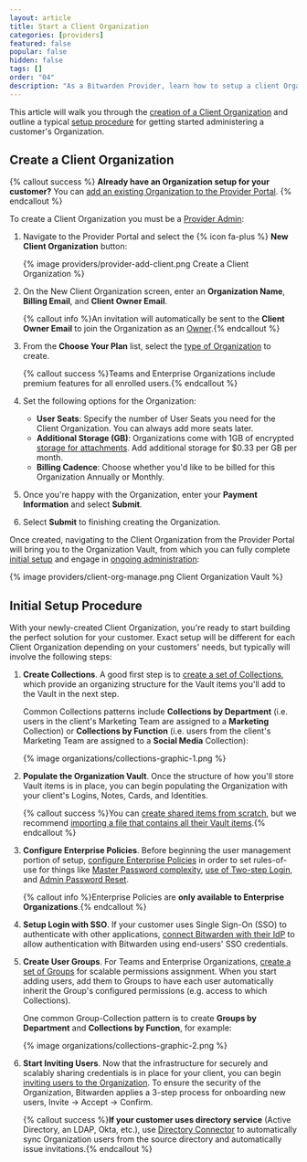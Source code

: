 ```yaml
---
layout: article
title: Start a Client Organization
categories: [providers]
featured: false
popular: false
hidden: false
tags: []
order: "04"
description: "As a Bitwarden Provider, learn how to setup a client Organization for you to administer."
---
```


This article will walk you through the [creation of a Client Organization](#create-a-client-organization) and outline a typical [setup procedure](#initial-setup-procedure) for getting started administering a customer's Organization.

## Create a Client Organization

{% callout success %}
**Already have an Organization setup for your customer?** You can [add an existing Organization to the Provider Portal]({{site.baseurl}}/article/providers-faqs/#q-can-i-add-an-existing-organizations-to-my-provider).
{% endcallout %}

To create a Client Organization you must be a [Provider Admin]({{site.baseurl}}/article/provider-users/#provider-user-types):

1. Navigate to the Provider Portal and select the {% icon fa-plus %} **New Client Organization** button:

   {% image providers/provider-add-client.png Create a Client Organization %}
2. On the New Client Organization screen, enter an **Organization Name**, **Billing Email**, and **Client Owner Email**.

   {% callout info %}An invitation will automatically be sent to the **Client Owner Email** to join the Organization as an [Owner]({{site.baseurl}}/article/user-types-access-control/).{% endcallout %}
3. From the **Choose Your Plan** list, select the [type of Organization]({{site.baseurl}}/article/about-bitwarden-plans/#compare-the-plans-1) to create.

   {% callout success %}Teams and Enterprise Organizations include premium features for all enrolled users.{% endcallout %}
4. Set the following options for the Organization:

   - **User Seats**: Specify the number of User Seats you need for the Client Organization. You can always add more seats later.
   - **Additional Storage (GB)**: Organizations come with 1GB of encrypted [storage for attachments]({{site.baseurl}}/article/attachments/). Add additional storage for $0.33 per GB per month.
   - **Billing Cadence**: Choose whether you'd like to be billed for this Organization Annually or Monthly.

5. Once you're happy with the Organization, enter your **Payment Information** and select **Submit**.
5. Select **Submit** to finishing creating the Organization.

Once created, navigating to the Client Organization from the Provider Portal will bring you to the Organization Vault, from which you can fully complete [initial setup](#initial-setup-procedure) and engage in [ongoing administration]({{site.baseurl}}/article/manage-client-orgs/):

{% image providers/client-org-manage.png Client Organization Vault %}

## Initial Setup Procedure

With your newly-created Client Organization, you're ready to start building the perfect solution for your customer. Exact setup will be different for each Client Organization depending on your customers' needs, but typically will involve the following steps:

1. **Create Collections**. A good first step is to [create a set of Collections]({{site.baseurl}}/article/about-collections/#create-a-collection), which provide an organizing structure for the Vault items you'll add to the Vault in the next step.

    Common Collections patterns include **Collections by Department** (i.e. users in the client's Marketing Team are assigned to a **Marketing** Collection) or **Collections by Function** (i.e. users from the client's Marketing Team are assigned to a **Social Media** Collection):

    {% image organizations/collections-graphic-1.png %}  
2. **Populate the Organization Vault**. Once the structure of how you'll store Vault items is in place, you can begin populating the Organization with your client's Logins, Notes, Cards, and Identities.

   {% callout success %}You can [create shared items from scratch]({{site.baseurl}}/article/sharing/#create-a-shared-item), but we recommend [importing a file that contains all their Vault items]({{site.baseurl}}/article/import-to-org/).{% endcallout %}
3. **Configure Enterprise Policies**. Before beginning the user management portion of setup, [configure Enterprise Policies]({{site.baseurl}}/article/policies/) in order to set rules-of-use for things like [Master Password complexity]({{site.baseurl}}/article/policies/#master-password), [use of Two-step Login]({{site.baseurl}}/article/policies/#two-step-login), and [Admin Password Reset]({{site.baseurl}}/article/admin-reset/).

   {% callout info %}Enterprise Policies are **only available to Enterprise Organizations**.{% endcallout %}
4. **Setup Login with SSO**. If your customer uses Single Sign-On (SSO) to authenticate with other applications, [connect Bitwarden with their IdP]({{site.baseurl}}/article/about-sso/) to allow authentication with Bitwarden using end-users' SSO credentials.
5. **Create User Groups**. For Teams and Enterprise Organizations, [create a set of Groups]({{site.baseurl}}/article/about-groups/#create-a-group) for scalable permissions assignment. When you start adding users, add them to Groups to have each user automatically inherit the Group's configured permissions (e.g. access to which Collections).

   One common Group-Collection pattern is to create **Groups by Department** and **Collections by Function**, for example:

   {% image organizations/collections-graphic-2.png %}
6. **Start Inviting Users**. Now that the infrastructure for securely and scalably sharing credentials is in place for your client, you can begin [inviting users to the Organization]({{site.baseurl}}/article/managing-users/#onboard-users). To ensure the security of the Organization, Bitwarden applies a 3-step process for onboarding new users, Invite &rarr; Accept &rarr; Confirm.

   {% callout success %}**If your customer uses directory service** (Active Directory, an LDAP, Okta, etc.), use [Directory Connector]({{site.baseurl}}/article/directory-sync/) to automatically sync Organization users from the source directory and automatically issue invitations.{% endcallout %}
